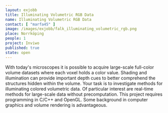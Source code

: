 ```yaml
---
layout: exjobb
title: Illuminating Volumetric RGB Data
name: Illuminating Volumetric RGB Data
contact: [ "marfa45" ]
image: /images/exjobb/falk_illuminating_volumetric_rgb.png
place: Norrköping
people: 1
project: Inviwo
published: true
state: open
---
```


With today's microscopes it is possible to acquire large-scale full-color volume datasets where each voxel holds a color value. Shading and illumination can provide important depth cues to better comprehend the structures hidden within the volume.
Your task is to investigate methods for illuminating colored volumetric data. Of particular interest are real-time methods for large-scale data without precomputation. This project requires programming in C/C++ and OpenGL. Some background in computer graphics and volume rendering is advantageous.

